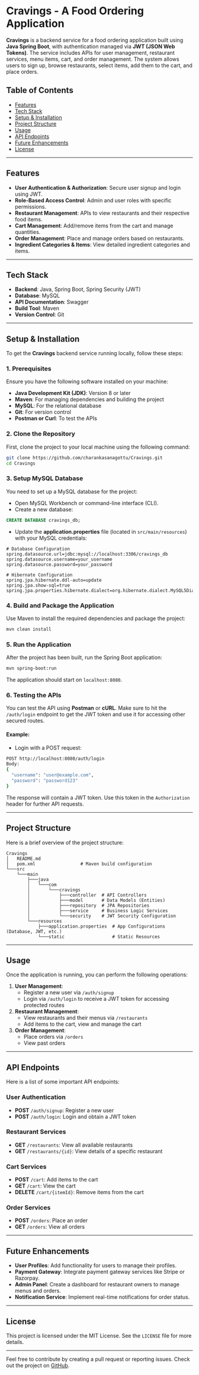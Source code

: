 

# Cravings - A Food Ordering Application

**Cravings** is a backend service for a food ordering application built
using **Java Spring Boot**, with authentication managed via **JWT (JSON
Web Tokens)**. The service includes APIs for user management, restaurant
services, menu items, cart, and order management. The system allows
users to sign up, browse restaurants, select items, add them to the
cart, and place orders.

## Table of Contents

-   [Features](#features)
-   [Tech Stack](#tech-stack)
-   [Setup & Installation](#setup--installation)
-   [Project Structure](#project-structure)
-   [Usage](#usage)
-   [API Endpoints](#api-endpoints)
-   [Future Enhancements](#future-enhancements)
-   [License](#license)

------------------------------------------------------------------------

## Features

-   **User Authentication & Authorization**: Secure user signup and
    login using JWT.
-   **Role-Based Access Control**: Admin and user roles with specific
    permissions.
-   **Restaurant Management**: APIs to view restaurants and their
    respective food items.
-   **Cart Management**: Add/remove items from the cart and manage
    quantities.
-   **Order Management**: Place and manage orders based on restaurants.
-   **Ingredient Categories & Items**: View detailed ingredient
    categories and items.

------------------------------------------------------------------------

## Tech Stack

-   **Backend**: Java, Spring Boot, Spring Security (JWT)
-   **Database**: MySQL
-   **API Documentation**: Swagger
-   **Build Tool**: Maven
-   **Version Control**: Git

------------------------------------------------------------------------

## Setup & Installation

To get the **Cravings** backend service running locally, follow these
steps:

### 1. Prerequisites

Ensure you have the following software installed on your machine:

-   **Java Development Kit (JDK)**: Version 8 or later
-   **Maven**: For managing dependencies and building the project
-   **MySQL**: For the relational database
-   **Git**: For version control
-   **Postman or Curl**: To test the APIs

### 2. Clone the Repository

First, clone the project to your local machine using the following
command:

``` bash
git clone https://github.com/charankasanagottu/Cravings.git
cd Cravings
```

### 3. Setup MySQL Database

You need to set up a MySQL database for the project:

-   Open MySQL Workbench or command-line interface (CLI).
-   Create a new database:

``` sql
CREATE DATABASE cravings_db;
```

-   Update the **application.properties** file (located in
    `src/main/resources`) with your MySQL credentials:

``` properties
# Database Configuration
spring.datasource.url=jdbc:mysql://localhost:3306/cravings_db
spring.datasource.username=your_username
spring.datasource.password=your_password

# Hibernate Configuration
spring.jpa.hibernate.ddl-auto=update
spring.jpa.show-sql=true
spring.jpa.properties.hibernate.dialect=org.hibernate.dialect.MySQL5Dialect
```

### 4. Build and Package the Application

Use Maven to install the required dependencies and package the project:

``` bash
mvn clean install
```

### 5. Run the Application

After the project has been built, run the Spring Boot application:

``` bash
mvn spring-boot:run
```

The application should start on `localhost:8080`.

### 6. Testing the APIs

You can test the API using **Postman** or **cURL**. Make sure to hit the
`/auth/login` endpoint to get the JWT token and use it for accessing
other secured routes.

#### Example:

-   Login with a POST request:

``` bash
POST http://localhost:8080/auth/login
Body: 
{
  "username": "user@example.com",
  "password": "password123"
}
```

The response will contain a JWT token. Use this token in the
`Authorization` header for further API requests.

------------------------------------------------------------------------

## Project Structure

Here is a brief overview of the project structure:

``` plaintext
Cravings
│   README.md
│   pom.xml                 # Maven build configuration
└───src
    └───main
        ├───java
        │   └───com
        │       └───cravings
        │           ├───controller  # API Controllers
        │           ├───model       # Data Models (Entities)
        │           ├───repository  # JPA Repositories
        │           ├───service     # Business Logic Services
        │           └───security    # JWT Security Configuration
        └───resources
            ├───application.properties  # App Configurations (Database, JWT, etc.)
            └───static                  # Static Resources
```

------------------------------------------------------------------------

## Usage

Once the application is running, you can perform the following
operations:

1.  **User Management**:
    -   Register a new user via `/auth/signup`
    -   Login via `/auth/login` to receive a JWT token for accessing
        protected routes
2.  **Restaurant Management**:
    -   View restaurants and their menus via `/restaurants`
    -   Add items to the cart, view and manage the cart
3.  **Order Management**:
    -   Place orders via `/orders`
    -   View past orders

------------------------------------------------------------------------

## API Endpoints

Here is a list of some important API endpoints:

### User Authentication

-   **POST** `/auth/signup`: Register a new user
-   **POST** `/auth/login`: Login and obtain a JWT token

### Restaurant Services

-   **GET** `/restaurants`: View all available restaurants
-   **GET** `/restaurants/{id}`: View details of a specific restaurant

### Cart Services

-   **POST** `/cart`: Add items to the cart
-   **GET** `/cart`: View the cart
-   **DELETE** `/cart/{itemId}`: Remove items from the cart

### Order Services

-   **POST** `/orders`: Place an order
-   **GET** `/orders`: View all orders

------------------------------------------------------------------------

## Future Enhancements

-   **User Profiles**: Add functionality for users to manage their
    profiles.
-   **Payment Gateway**: Integrate payment gateway services like Stripe
    or Razorpay.
-   **Admin Panel**: Create a dashboard for restaurant owners to manage
    menus and orders.
-   **Notification Service**: Implement real-time notifications for
    order status.

------------------------------------------------------------------------

## License

This project is licensed under the MIT License. See the `LICENSE` file
for more details.

------------------------------------------------------------------------

Feel free to contribute by creating a pull request or reporting issues.
Check out the project on
[GitHub](https://github.com/charankasanagottu/Cravings).



